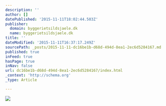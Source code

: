 ```yaml
---
description: ''
author: []
datePublished: '2015-11-11T18:02:44.503Z'
publisher:
  domain: byggerietsildsjaele.dk
  name: byggerietsildsjaele.dk
title: ''
dateModified: '2015-11-11T16:37:17.249Z'
sourcePath: _posts/2015-11-11-dc16be1b-d68d-494d-8ea1-2ec6d5284167.md
published: true
inFeed: true
hasPage: true
inNav: false
url: dc16be1b-d68d-494d-8ea1-2ec6d5284167/index.html
_context: 'http://schema.org'
_type: Article

---
```

![](http://byggerietsildsjaele.dk/sites/default/files/styles/listthumbs_155w_204h/public/untitled2.jpg)
